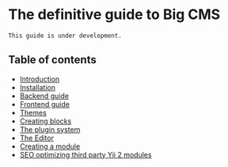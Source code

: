 # The definitive guide to Big CMS

```
This guide is under development.
```

## Table of contents

* [Introduction](introduction.md)
* [Installation](installing-big-cms.md)
* [Backend guide](backend-guide.md)
* [Frontend guide](frontend-guide.md)
* [Themes](themes.md)
* [Creating blocks](creating-blocks.md)
* [The plugin system](the-plugin-system.md)
* [The Editor](the-editor.md)
* [Creating a module](https://github.com/bigbrush/yii2-cmf/blob/master/docs/creating-a-module.md)
* [SEO optimizing third party Yii 2 modules](seo-optimizing-third-party.md)
